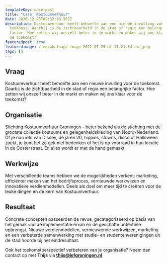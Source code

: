 ```yaml
---
templateKey: case-post
title: "Case: Kostuumverhuur"
date: 2020-12-23T09:32:18.567Z
description: Kostuumverhuur heeft behoefte aan een nieuwe invulling voor de
  toekomst. Daarbij is de zichtbaarheid in de stad of regio een belangrijke
  factor. Hoe zetten wij onszelf beter in de markt en maken wij ons klaar voor
  de toekomst?
featuredpost: true
featuredimage: /img/whatsapp-image-2022-07-25-at-11.21.54-am.jpeg
tags: []
---
```

## Vraag

Kostuumverhuur heeft behoefte aan een nieuwe invulling voor de toekomst. Daarbij is de zichtbaarheid in de stad of regio een belangrijke factor. Hoe zetten wij onszelf beter in de markt en maken wij ons klaar voor de toekomst? 

## Organisatie

Stichting Kostuumverhuur Groningen – beter bekend als de stichting met de grootste collectie kostuums en gelegenheidskleding van Noord-Nederland. Of je nou iets van Disney, de jaren 20, hippies, clowns, disco of Halloween zoekt, je kunt het zo gek niet bedenken of het is op voorraad in hun locatie in de Oosterstraat. En alles wordt er met de hand gemaakt.

## Werkwijze

Met verschillende teams hebben we de mogelijkheden verkent: marketing,  efficiënter maken van het bedrijfsproces, vernieuwde werkwijzen en innovatieve verdienmodellen. Deels als doel om meer tijd te creëren voor de leuke dingen en de kern van Kostuumverhuur.

## Resultaat

Concrete concepten passeerden de revue, gecategoriseerd op basis van het gemak van de implementatie ervan en de geschatte potentiële opbrengst. Nieuwe verdienmodellen, vernieuwende werkwijzen, marketing en een verbeterde samenwerking met studie- en studentenverenigingen uit de stad hoorde bij het eindresultaat. 

Ook het toekomstperspectief verbeteren van je organisatie? Neem dan contact op met **Thijs** via **[thijs@lefgroningen.nl](mailto:thijs@lefgroningen.nl)**